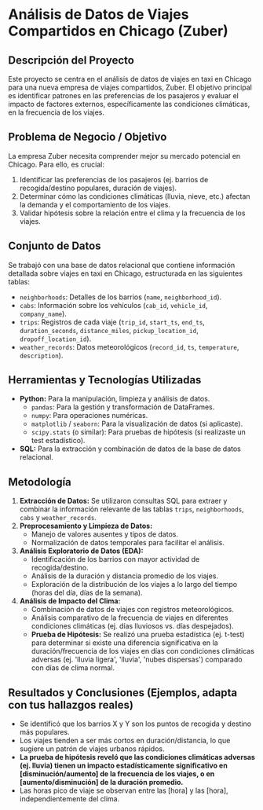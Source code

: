 # Análisis de Datos de Viajes Compartidos en Chicago (Zuber)

## Descripción del Proyecto
Este proyecto se centra en el análisis de datos de viajes en taxi en Chicago para una nueva empresa de viajes compartidos, Zuber. El objetivo principal es identificar patrones en las preferencias de los pasajeros y evaluar el impacto de factores externos, específicamente las condiciones climáticas, en la frecuencia de los viajes.

## Problema de Negocio / Objetivo
La empresa Zuber necesita comprender mejor su mercado potencial en Chicago. Para ello, es crucial:
1.  Identificar las preferencias de los pasajeros (ej. barrios de recogida/destino populares, duración de viajes).
2.  Determinar cómo las condiciones climáticas (lluvia, nieve, etc.) afectan la demanda y el comportamiento de los viajes.
3.  Validar hipótesis sobre la relación entre el clima y la frecuencia de los viajes.

## Conjunto de Datos
Se trabajó con una base de datos relacional que contiene información detallada sobre viajes en taxi en Chicago, estructurada en las siguientes tablas:
* `neighborhoods`: Detalles de los barrios (`name`, `neighborhood_id`).
* `cabs`: Información sobre los vehículos (`cab_id`, `vehicle_id`, `company_name`).
* `trips`: Registros de cada viaje (`trip_id`, `start_ts`, `end_ts`, `duration_seconds`, `distance_miles`, `pickup_location_id`, `dropoff_location_id`).
* `weather_records`: Datos meteorológicos (`record_id`, `ts`, `temperature`, `description`).

## Herramientas y Tecnologías Utilizadas
* **Python:** Para la manipulación, limpieza y análisis de datos.
    * `pandas`: Para la gestión y transformación de DataFrames.
    * `numpy`: Para operaciones numéricas.
    * `matplotlib` / `seaborn`: Para la visualización de datos (si aplicaste).
    * `scipy.stats` (o similar): Para pruebas de hipótesis (si realizaste un test estadístico).
* **SQL:** Para la extracción y combinación de datos de la base de datos relacional.

## Metodología
1.  **Extracción de Datos:** Se utilizaron consultas SQL para extraer y combinar la información relevante de las tablas `trips`, `neighborhoods`, `cabs` y `weather_records`.
2.  **Preprocesamiento y Limpieza de Datos:**
    * Manejo de valores ausentes y tipos de datos.
    * Normalización de datos temporales para facilitar el análisis.
3.  **Análisis Exploratorio de Datos (EDA):**
    * Identificación de los barrios con mayor actividad de recogida/destino.
    * Análisis de la duración y distancia promedio de los viajes.
    * Exploración de la distribución de los viajes a lo largo del tiempo (horas del día, días de la semana).
4.  **Análisis de Impacto del Clima:**
    * Combinación de datos de viajes con registros meteorológicos.
    * Análisis comparativo de la frecuencia de viajes en diferentes condiciones climáticas (ej. días lluviosos vs. días despejados).
    * **Prueba de Hipótesis:** Se realizó una prueba estadística (ej. t-test) para determinar si existe una diferencia significativa en la duración/frecuencia de los viajes en días con condiciones climáticas adversas (ej. 'lluvia ligera', 'lluvia', 'nubes dispersas') comparado con días de clima normal.

## Resultados y Conclusiones (Ejemplos, adapta con tus hallazgos reales)
* Se identificó que los barrios X y Y son los puntos de recogida y destino más populares.
* Los viajes tienden a ser más cortos en duración/distancia, lo que sugiere un patrón de viajes urbanos rápidos.
* **La prueba de hipótesis reveló que las condiciones climáticas adversas (ej. lluvia) tienen un impacto estadísticamente significativo en [disminución/aumento] de la frecuencia de los viajes, o en [aumento/disminución] de la duración promedio.**
* Las horas pico de viaje se observan entre las [hora] y las [hora], independientemente del clima.
